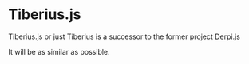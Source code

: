# Tiberius.js

Tiberius.js or just Tiberius is a successor to the former project [Derpi.js](https://github.com/ChristianSilvermoon/Derpi.js)

It will be as similar as possible.
